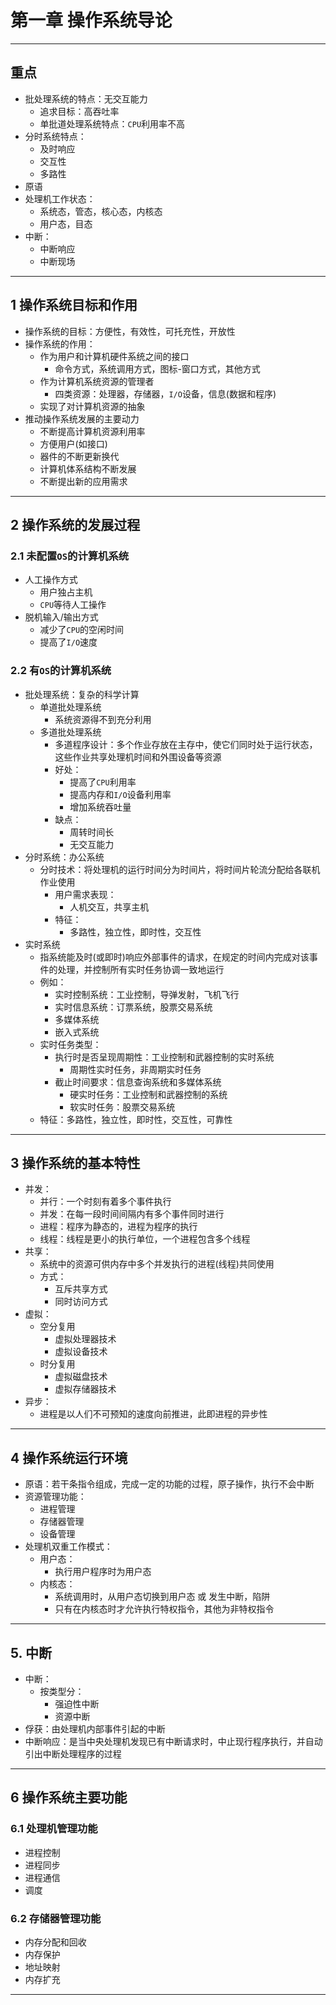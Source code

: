 # 第一章 操作系统导论

---

## 重点

- 批处理系统的特点：无交互能力
  - 追求目标：高吞吐率
  - 单批道处理系统特点：`CPU`利用率不高
- 分时系统特点：
  - 及时响应
  - 交互性
  - 多路性
- 原语
- 处理机工作状态：
  - 系统态，管态，核心态，内核态
  - 用户态，目态
- 中断：
  - 中断响应
  - 中断现场

---

## 1 操作系统目标和作用

- 操作系统的目标：方便性，有效性，可托充性，开放性
- 操作系统的作用：
  - 作为用户和计算机硬件系统之间的接口
    - 命令方式，系统调用方式，图标-窗口方式，其他方式
  - 作为计算机系统资源的管理者
    - 四类资源：处理器，存储器，`I/O`设备，信息(数据和程序)
  - 实现了对计算机资源的抽象
- 推动操作系统发展的主要动力
  - 不断提高计算机资源利用率
  - 方便用户(如接口)
  - 器件的不断更新换代
  - 计算机体系结构不断发展
  - 不断提出新的应用需求

---

## 2 操作系统的发展过程

### 2.1 未配置`OS`的计算机系统

- 人工操作方式
  - 用户独占主机
  - `CPU`等待人工操作
- 脱机输入/输出方式
  - 减少了`CPU`的空闲时间
  - 提高了`I/O`速度

### 2.2 有`OS`的计算机系统

- 批处理系统：复杂的科学计算
  - 单道批处理系统
    - 系统资源得不到充分利用
  - 多道批处理系统
    - 多道程序设计：多个作业存放在主存中，使它们同时处于运行状态，这些作业共享处理机时间和外围设备等资源
    - 好处：
      - 提高了`CPU`利用率
      - 提高内存和`I/O`设备利用率
      - 增加系统吞吐量
    - 缺点：
      - 周转时间长
      - 无交互能力
- 分时系统：办公系统
  - 分时技术：将处理机的运行时间分为时间片，将时间片轮流分配给各联机作业使用
    - 用户需求表现：
      - 人机交互，共享主机
    - 特征：
      - 多路性，独立性，即时性，交互性
- 实时系统
  - 指系统能及时(或即时)响应外部事件的请求，在规定的时间内完成对该事件的处理，并控制所有实时任务协调一致地运行
  - 例如：
    - 实时控制系统：工业控制，导弹发射，飞机飞行
    - 实时信息系统：订票系统，股票交易系统
    - 多媒体系统
    - 嵌入式系统
  - 实时任务类型：
    - 执行时是否呈现周期性：工业控制和武器控制的实时系统
      - 周期性实时任务，非周期实时任务
    - 截止时间要求：信息查询系统和多媒体系统
      - 硬实时任务：工业控制和武器控制的系统
      - 软实时任务：股票交易系统
  - 特征：多路性，独立性，即时性，交互性，可靠性

---

## 3 操作系统的基本特性

- 并发：
  - 并行：一个时刻有着多个事件执行
  - 并发：在每一段时间间隔内有多个事件同时进行
  - 进程：程序为静态的，进程为程序的执行
  - 线程：线程是更小的执行单位，一个进程包含多个线程
- 共享：
  - 系统中的资源可供内存中多个并发执行的进程(线程)共同使用
  - 方式：
    - 互斥共享方式
    - 同时访问方式
- 虚拟：
  - 空分复用
    - 虚拟处理器技术
    - 虚拟设备技术
  - 时分复用
    - 虚拟磁盘技术
    - 虚拟存储器技术
- 异步：
  - 进程是以人们不可预知的速度向前推进，此即进程的异步性

---

## 4 操作系统运行环境

- 原语：若干条指令组成，完成一定的功能的过程，原子操作，执行不会中断
- 资源管理功能：
  - 进程管理
  - 存储器管理
  - 设备管理
- 处理机双重工作模式：
  - 用户态：
    - 执行用户程序时为用户态
  - 内核态：
    - 系统调用时，从用户态切换到用户态 或 发生中断，陷阱
    - 只有在内核态时才允许执行特权指令，其他为非特权指令

---

## 5. 中断

- 中断：
  - 按类型分：
    - 强迫性中断
    - 资源中断
- 俘获：由处理机内部事件引起的中断
- 中断响应：是当中央处理机发现已有中断请求时，中止现行程序执行，并自动引出中断处理程序的过程

---

## 6 操作系统主要功能

### 6.1  处理机管理功能

- 进程控制
- 进程同步
- 进程通信
- 调度

### 6.2 存储器管理功能

- 内存分配和回收
- 内存保护
- 地址映射
- 内存扩充

---
